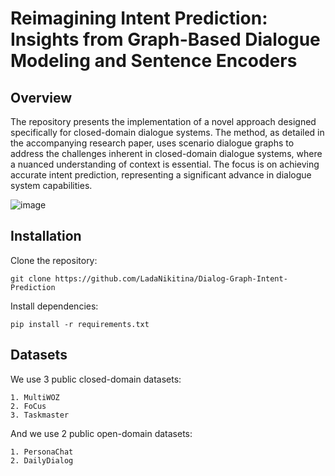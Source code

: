 # Reimagining Intent Prediction: Insights from Graph-Based Dialogue Modeling and Sentence Encoders

## Overview
The repository presents the implementation of a novel approach designed specifically for closed-domain dialogue systems. The method, as detailed in the accompanying research paper, uses scenario dialogue graphs to address the challenges inherent in closed-domain dialogue systems, where a nuanced understanding of context is essential. The focus is on achieving accurate intent prediction, representing a significant advance in dialogue system capabilities.

![image](https://github.com/LadaNikitina/Dialog-Graph-Intent-Prediction/assets/23546579/f4c4b96d-dfae-4181-bfbb-58af8b92ca39)

## Installation

Clone the repository:

```git clone https://github.com/LadaNikitina/Dialog-Graph-Intent-Prediction```

Install dependencies:

```pip install -r requirements.txt```

## Datasets

We use 3 public closed-domain datasets:

```
1. MultiWOZ
2. FoCus
3. Taskmaster
```

And we use 2 public open-domain datasets:

```
1. PersonaChat
2. DailyDialog
```
